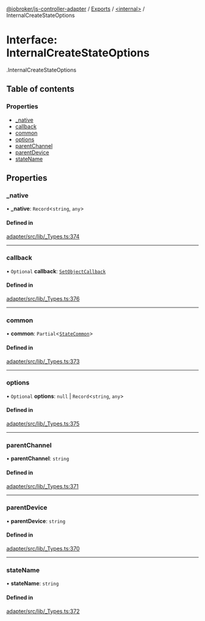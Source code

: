 [@iobroker/js-controller-adapter](../README.md) / [Exports](../modules.md) / [<internal\>](../modules/internal_.md) / InternalCreateStateOptions

# Interface: InternalCreateStateOptions

[<internal>](../modules/internal_.md).InternalCreateStateOptions

## Table of contents

### Properties

- [\_native](internal_.InternalCreateStateOptions.md#_native)
- [callback](internal_.InternalCreateStateOptions.md#callback)
- [common](internal_.InternalCreateStateOptions.md#common)
- [options](internal_.InternalCreateStateOptions.md#options)
- [parentChannel](internal_.InternalCreateStateOptions.md#parentchannel)
- [parentDevice](internal_.InternalCreateStateOptions.md#parentdevice)
- [stateName](internal_.InternalCreateStateOptions.md#statename)

## Properties

### \_native

• **\_native**: `Record`<`string`, `any`\>

#### Defined in

[adapter/src/lib/_Types.ts:374](https://github.com/ioBroker/ioBroker.js-controller/blob/5d3ad273/packages/adapter/src/lib/_Types.ts#L374)

___

### callback

• `Optional` **callback**: [`SetObjectCallback`](../modules/internal_.md#setobjectcallback)

#### Defined in

[adapter/src/lib/_Types.ts:376](https://github.com/ioBroker/ioBroker.js-controller/blob/5d3ad273/packages/adapter/src/lib/_Types.ts#L376)

___

### common

• **common**: `Partial`<[`StateCommon`](internal_.StateCommon.md)\>

#### Defined in

[adapter/src/lib/_Types.ts:373](https://github.com/ioBroker/ioBroker.js-controller/blob/5d3ad273/packages/adapter/src/lib/_Types.ts#L373)

___

### options

• `Optional` **options**: ``null`` \| `Record`<`string`, `any`\>

#### Defined in

[adapter/src/lib/_Types.ts:375](https://github.com/ioBroker/ioBroker.js-controller/blob/5d3ad273/packages/adapter/src/lib/_Types.ts#L375)

___

### parentChannel

• **parentChannel**: `string`

#### Defined in

[adapter/src/lib/_Types.ts:371](https://github.com/ioBroker/ioBroker.js-controller/blob/5d3ad273/packages/adapter/src/lib/_Types.ts#L371)

___

### parentDevice

• **parentDevice**: `string`

#### Defined in

[adapter/src/lib/_Types.ts:370](https://github.com/ioBroker/ioBroker.js-controller/blob/5d3ad273/packages/adapter/src/lib/_Types.ts#L370)

___

### stateName

• **stateName**: `string`

#### Defined in

[adapter/src/lib/_Types.ts:372](https://github.com/ioBroker/ioBroker.js-controller/blob/5d3ad273/packages/adapter/src/lib/_Types.ts#L372)
